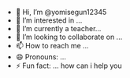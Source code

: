 - 👋 Hi, I’m @yomisegun12345
- 👀 I’m interested in ...
- 🌱 I’m currently a teacher...
- 💞️ I’m looking to collaborate on ...
- 📫 How to reach me ...
- 😄 Pronouns: ...
- ⚡ Fun fact: ...
how can i help you
<!---
yomisegun12345/yomisegun12345 is a ✨ special ✨ repository because its `README.md` (this file) appears on your GitHub profile.
You can click the Preview link to take a look at your changes.
--->
